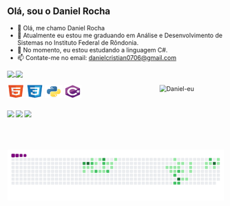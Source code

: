 ## Olá, sou o Daniel Rocha

- 👋 Olá, me chamo Daniel Rocha
- 👀 Atualmente eu estou me graduando em Análise e Desenvolvimento de Sistemas no Instituto Federal de Rôndonia.
- 🌱 No momento, eu estou estudando a linguagem C#.
- 📫 Contate-me no email: danielcristian0706@gmail.com


<a href="https://github.com/DannKes1/github-readme-stats">
  <img height=200 align="center" src="https://github-readme-stats.vercel.app/api?username=DannKes1" />
</a>
<a href="https://github.com/DannKes1/convoychat">
  <img height=200 align="center" src="https://github-readme-stats.vercel.app/api/top-langs?username=DannKes1&layout=compact&langs_count=8&card_width=320" />
</a>

<div style="display: inline_block"><br>
  <img align="center" alt="Daniel-HTML" height="30" width="40" src="https://raw.githubusercontent.com/devicons/devicon/master/icons/html5/html5-original.svg">
  <img align="center" alt="Daniel-CSS" height="30" width="40" src="https://raw.githubusercontent.com/devicons/devicon/master/icons/css3/css3-original.svg">
  <img align="center" alt="Daniel-Python" height="30" width="40" src="https://raw.githubusercontent.com/devicons/devicon/master/icons/python/python-original.svg">
  <img align="center" alt="Daniel-Csharp" height="30" width="40" src="https://raw.githubusercontent.com/devicons/devicon/master/icons/csharp/csharp-original.svg">

  <img align="right" alt="Daniel-eu" height="150" width="150"  src="https://github.com/DannKes1/TopicosEspeciaisTecnologia/assets/161393763/5acc61a8-448b-4c61-b271-3b2b75345606">
  
</div>

  ##

  <div> 
  <a href="https://www.instagram.com/daniel_roch7/" target="_blank"><img src="https://img.shields.io/badge/-Instagram-%23E4405F?style=for-the-badge&logo=instagram&logoColor=white" target="_blank"></a>
 <a href="https://discord.com/channels/@me/920496986292117534" target="_blank"><img src="https://img.shields.io/badge/Discord-7289DA?style=for-the-badge&logo=discord&logoColor=white" target="_blank"></a> 
  <a href="https://www.linkedin.com/in/daniel-rocha-046204247/" target="_blank"><img src="https://img.shields.io/badge/-LinkedIn-%230077B5?style=for-the-badge&logo=linkedin&logoColor=white" target="_blank"></a> 
</div>

 ![snake gif](https://github.com/dannkes1/dannkes1/blob/output/github-contribution-grid-snake.gif)

